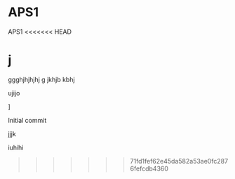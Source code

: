 # APS1
 APS1
<<<<<<< HEAD



j
=======
ggghjhjhjhj g 
jkhjb
kbhj


ujijo

]




Initial commit





jjjk



iuhihi

>>>>>>> 71fd1fef62e45da582a53ae0fc2876fefcdb4360
